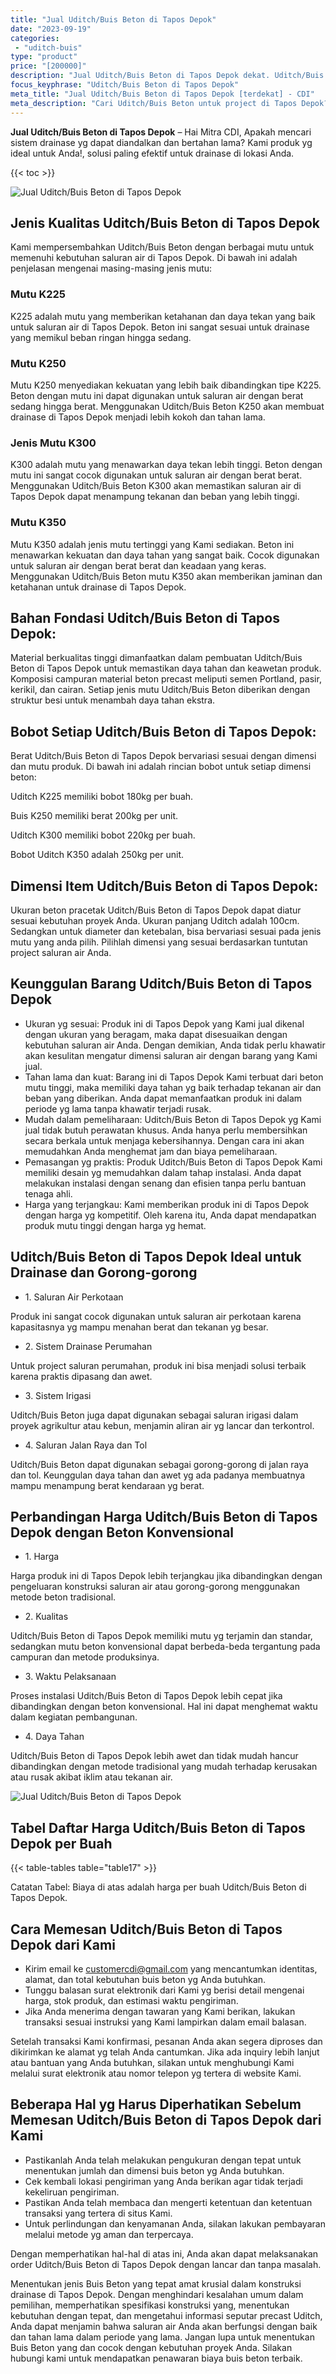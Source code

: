 ```yaml
---
title: "Jual Uditch/Buis Beton di Tapos Depok"
date: "2023-09-19"
categories:
 - "uditch-buis"
type: "product"
price: "[200000]"
description: "Jual Uditch/Buis Beton di Tapos Depok dekat. Uditch/Buis Beton ini sering diaplikasaikan dalam proyek konstruksi sebagai drainase yang kuat dan awet. Kontak kami untuk mendapatkan informasi lebih lanjut."
focus_keyphrase: "Uditch/Buis Beton di Tapos Depok"
meta_title: "Jual Uditch/Buis Beton di Tapos Depok [terdekat] - CDI"
meta_description: "Cari Uditch/Buis Beton untuk project di Tapos Depok? Kami memiliki Uditch/Buis Beton yang berkualitas untuk infrastruktur saluran pembuangan. Dapatkan penawaran termurah sekarang."
---
```


**Jual Uditch/Buis Beton di Tapos Depok** – Hai Mitra CDI, Apakah mencari sistem drainase yg dapat diandalkan dan bertahan lama? Kami produk yg ideal untuk Anda!, solusi paling efektif untuk drainase di lokasi Anda.

{{< toc >}}

![Jual Uditch/Buis Beton di Tapos Depok](/images/uditch-buis/uditch-beton-21.jpg)

## Jenis Kualitas Uditch/Buis Beton di Tapos Depok

Kami mempersembahkan Uditch/Buis Beton dengan berbagai mutu untuk memenuhi kebutuhan saluran air di Tapos Depok. Di bawah ini adalah penjelasan mengenai masing-masing jenis mutu:

### Mutu K225

K225 adalah mutu yang memberikan ketahanan dan daya tekan yang baik untuk saluran air di Tapos Depok. Beton ini sangat sesuai untuk drainase yang memikul beban ringan hingga sedang.

### Mutu K250

Mutu K250 menyediakan kekuatan yang lebih baik dibandingkan tipe K225. Beton dengan mutu ini dapat digunakan untuk saluran air dengan berat sedang hingga berat. Menggunakan Uditch/Buis Beton K250 akan membuat drainase di Tapos Depok menjadi lebih kokoh dan tahan lama.

### Jenis Mutu K300

K300 adalah mutu yang menawarkan daya tekan lebih tinggi. Beton dengan mutu ini sangat cocok digunakan untuk saluran air dengan berat berat. Menggunakan Uditch/Buis Beton K300 akan memastikan saluran air di Tapos Depok dapat menampung tekanan dan beban yang lebih tinggi.

### Mutu K350

Mutu K350 adalah jenis mutu tertinggi yang Kami sediakan. Beton ini menawarkan kekuatan dan daya tahan yang sangat baik. Cocok digunakan untuk saluran air dengan berat berat dan keadaan yang keras. Menggunakan Uditch/Buis Beton mutu K350 akan memberikan jaminan dan ketahanan untuk drainase di Tapos Depok.

## Bahan Fondasi Uditch/Buis Beton di Tapos Depok:

Material berkualitas tinggi dimanfaatkan dalam pembuatan Uditch/Buis Beton di Tapos Depok untuk memastikan daya tahan dan keawetan produk. Komposisi campuran material beton precast meliputi semen Portland, pasir, kerikil, dan cairan. Setiap jenis mutu Uditch/Buis Beton diberikan dengan struktur besi untuk menambah daya tahan ekstra.

## Bobot Setiap Uditch/Buis Beton di Tapos Depok:

Berat Uditch/Buis Beton di Tapos Depok bervariasi sesuai dengan dimensi dan mutu produk. Di bawah ini adalah rincian bobot untuk setiap dimensi beton:

Uditch K225 memiliki bobot 180kg per buah.

Buis K250 memiliki berat 200kg per unit.

Uditch K300 memiliki bobot 220kg per buah.

Bobot Uditch K350 adalah 250kg per unit.

## Dimensi Item Uditch/Buis Beton di Tapos Depok:

Ukuran beton pracetak Uditch/Buis Beton di Tapos Depok dapat diatur sesuai kebutuhan proyek Anda. Ukuran panjang Uditch adalah 100cm. Sedangkan untuk diameter dan ketebalan, bisa bervariasi sesuai pada jenis mutu yang anda pilih. Pilihlah dimensi yang sesuai berdasarkan tuntutan project saluran air Anda.

## Keunggulan Barang Uditch/Buis Beton di Tapos Depok

*   Ukuran yg sesuai: Produk ini di Tapos Depok yang Kami jual dikenal dengan ukuran yang beragam, maka dapat disesuaikan dengan kebutuhan saluran air Anda. Dengan demikian, Anda tidak perlu khawatir akan kesulitan mengatur dimensi saluran air dengan barang yang Kami jual.
*   Tahan lama dan kuat: Barang ini di Tapos Depok Kami terbuat dari beton mutu tinggi, maka memiliki daya tahan yg baik terhadap tekanan air dan beban yang diberikan. Anda dapat memanfaatkan produk ini dalam periode yg lama tanpa khawatir terjadi rusak.
*   Mudah dalam pemeliharaan: Uditch/Buis Beton di Tapos Depok yg Kami jual tidak butuh perawatan khusus. Anda hanya perlu membersihkan secara berkala untuk menjaga kebersihannya. Dengan cara ini akan memudahkan Anda menghemat jam dan biaya pemeliharaan.
*   Pemasangan yg praktis: Produk Uditch/Buis Beton di Tapos Depok Kami memiliki desain yg memudahkan dalam tahap instalasi. Anda dapat melakukan instalasi dengan senang dan efisien tanpa perlu bantuan tenaga ahli.
*   Harga yang terjangkau: Kami memberikan produk ini di Tapos Depok dengan harga yg kompetitif. Oleh karena itu, Anda dapat mendapatkan produk mutu tinggi dengan harga yg hemat.

## Uditch/Buis Beton di Tapos Depok Ideal untuk Drainase dan Gorong-gorong

*   1\. Saluran Air Perkotaan

Produk ini sangat cocok digunakan untuk saluran air perkotaan karena kapasitasnya yg mampu menahan berat dan tekanan yg besar.
*   2\. Sistem Drainase Perumahan

Untuk project saluran perumahan, produk ini bisa menjadi solusi terbaik karena praktis dipasang dan awet.
*   3\. Sistem Irigasi

Uditch/Buis Beton juga dapat digunakan sebagai saluran irigasi dalam proyek agrikultur atau kebun, menjamin aliran air yg lancar dan terkontrol.
*   4\. Saluran Jalan Raya dan Tol

Uditch/Buis Beton dapat digunakan sebagai gorong-gorong di jalan raya dan tol. Keunggulan daya tahan dan awet yg ada padanya membuatnya mampu menampung berat kendaraan yg berat.

## Perbandingan Harga Uditch/Buis Beton di Tapos Depok dengan Beton Konvensional

*   1\. Harga

Harga produk ini di Tapos Depok lebih terjangkau jika dibandingkan dengan pengeluaran konstruksi saluran air atau gorong-gorong menggunakan metode beton tradisional.
*   2\. Kualitas

Uditch/Buis Beton di Tapos Depok memiliki mutu yg terjamin dan standar, sedangkan mutu beton konvensional dapat berbeda-beda tergantung pada campuran dan metode produksinya.
*   3\. Waktu Pelaksanaan

Proses instalasi Uditch/Buis Beton di Tapos Depok lebih cepat jika dibandingkan dengan beton konvensional. Hal ini dapat menghemat waktu dalam kegiatan pembangunan.
*   4\. Daya Tahan

Uditch/Buis Beton di Tapos Depok lebih awet dan tidak mudah hancur dibandingkan dengan metode tradisional yang mudah terhadap kerusakan atau rusak akibat iklim atau tekanan air.

![Jual Uditch/Buis Beton di Tapos Depok](/images/uditch-buis/buis-beton-21.jpg)

## Tabel Daftar Harga Uditch/Buis Beton di Tapos Depok per Buah

{{< table-tables table="table17" >}}

Catatan Tabel: Biaya di atas adalah harga per buah Uditch/Buis Beton di Tapos Depok.

## Cara Memesan Uditch/Buis Beton di Tapos Depok dari Kami

*   Kirim email ke customercdi@gmail.com yang mencantumkan identitas, alamat, dan total kebutuhan buis beton yg Anda butuhkan.
*   Tunggu balasan surat elektronik dari Kami yg berisi detail mengenai harga, stok produk, dan estimasi waktu pengiriman.
*   Jika Anda menerima dengan tawaran yang Kami berikan, lakukan transaksi sesuai instruksi yang Kami lampirkan dalam email balasan.

Setelah transaksi Kami konfirmasi, pesanan Anda akan segera diproses dan dikirimkan ke alamat yg telah Anda cantumkan. Jika ada inquiry lebih lanjut atau bantuan yang Anda butuhkan, silakan untuk menghubungi Kami melalui surat elektronik atau nomor telepon yg tertera di website Kami.

## Beberapa Hal yg Harus Diperhatikan Sebelum Memesan Uditch/Buis Beton di Tapos Depok dari Kami

*   Pastikanlah Anda telah melakukan pengukuran dengan tepat untuk menentukan jumlah dan dimensi buis beton yg Anda butuhkan.
*   Cek kembali lokasi pengiriman yang Anda berikan agar tidak terjadi kekeliruan pengiriman.
*   Pastikan Anda telah membaca dan mengerti ketentuan dan ketentuan transaksi yang tertera di situs Kami.
*   Untuk perlindungan dan kenyamanan Anda, silakan lakukan pembayaran melalui metode yg aman dan terpercaya.

Dengan memperhatikan hal-hal di atas ini, Anda akan dapat melaksanakan order Uditch/Buis Beton di Tapos Depok dengan lancar dan tanpa masalah.

Menentukan jenis Buis Beton yang tepat amat krusial dalam konstruksi drainase di Tapos Depok. Dengan menghindari kesalahan umum dalam pemilihan, memperhatikan spesifikasi konstruksi yang, menentukan kebutuhan dengan tepat, dan mengetahui informasi seputar precast Uditch, Anda dapat menjamin bahwa saluran air Anda akan berfungsi dengan baik dan tahan lama dalam periode yang lama. Jangan lupa untuk menentukan Buis Beton yang dan cocok dengan kebutuhan proyek Anda. Silakan hubungi kami untuk mendapatkan penawaran biaya buis beton terbaik.